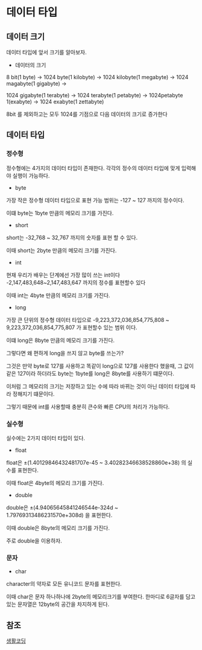 # 데이터 타입

## 데이터 크기

데이터 타입에 앞서 크기를 알아보자.

- 데이터의 크기

8 bit(1 byte) -> 1024 byte(1 kilobyte) -> 1024 kilobyte(1 megabyte) -> 1024 magabyte(1 gigabyte) -> 

1024 gigabyte(1 terabyte) -> 1024 terabyte(1 petabyte) -> 1024petabyte 1(exabyte) -> 1024 exabyte(1 zettabyte) 

8bit 를 제외하고는 모두 1024를 기점으로 다음 데이터의 크기로 증가한다

## 데이터 타입

### 정수형

정수형에는 4가지의 데이터 타입이 존재한다. 각각의 정수의 데이터 타입에 맞게 입력해야 실행이 가능하다.

- byte
 
 가장 작은 정수형 데이터 타입으로 표현 가능 범위는 -127 ~ 127 까지의 정수이다.

  이떄 byte는 1byte 만큼의 메모리 크기를 가진다.

- short

short는 -32,768 ~ 32,767 까지의 숫자를 표현 할 수 있다.

 이때 short는 2byte 만큼의 메모리 크기를 가진다.

- int

현재 우리가 배우는 단계에선 가장 많이 쓰는 int이다 -2,147,483,648~2,147,483,647 까지의 정수를 표현할수 있다

 이때 int는 4byte 만큼의 메모리 크기를 가진다. 

- long

가장 큰 단위의 정수형 데이터 타입으로 -9,223,372,036,854,775,808 ~ 9,223,372,036,854,775,807 가 표현할수 있는 범위 이다.

 이떄 long은 8byte 만큼의 메모리 크기를 가진다.
 
 

 그렇다면 왜 편하게 long을 쓰지 않고 byte를 쓰는가?
 
 

 그것은 만약 byte로 127를 사용하고 똑같이 long으로 127를 사용한다 했을때, 그 값이 같은 127이라 하더라도 byte는 1byte를 long은 8byte를 사용하기 떄문이다.

이처럼 그 메모리의 크기는 저장하고 있는 수에 따라 바뀌는 것이 아닌 데이터 타입에 따라 정해지기 떄문이다. 

그렇기 때문에 int를 사용할때 충분히 큰수와 빠른 CPU의 처리가 가능하다.

### 실수형

실수에는 2가지 데이터 타입이 있다.

- float

float은 ±(1.40129846432481707e-45 ~ 3.40282346638528860e+38) 의 실수를 표현한다.

 이때 float은 4byte의 메모리 크기를 가진다.

 - double

double은 ±(4.94065645841246544e-324d ~ 1.79769313486231570e+308d) 을 표현한다.

이때 double은 8byte의 메모리 크기를 가진다.

주로 double을 이용하자.

### 문자

- char

character의 약자로 모든 유니코드 문자를 표현한다.

 이때 char은 문자 하나하나에 2byte의 메모리크기를 부여한다. 한마디로 6글자를 담고있는 문자열은 12byte의 공간을 차지하게 된다.

 ## 참조
 [생활코딩](https://opentutorials.org/course/1223/5375) 






